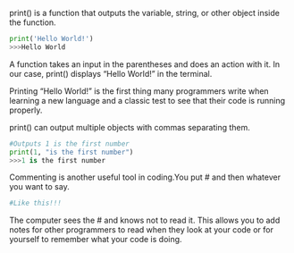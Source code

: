   
print() is a function that outputs the variable, string, or other object inside the function. 

```py
print('Hello World!')
>>>Hello World
```

A function takes an input in the parentheses and does an action with it. In our case, print() displays “Hello World\!” in the terminal.

Printing “Hello World\!” is the first thing many programmers write when learning a new language and a classic test to see that their code is running properly.

print() can output multiple objects with commas separating them.

```py
#Outputs 1 is the first number
print(1, "is the first number")
>>>1 is the first number
```

Commenting is another useful tool in coding.You put \# and then whatever you want to say. 

```py
#Like this!!!
```

The computer sees the \# and knows not to read it. This allows you to add notes for other programmers to read when they look at your code or for yourself to remember what your code is doing. 

